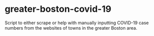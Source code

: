 # greater-boston-covid-19
Script to either scrape or help with manually inputting COVID-19 case numbers from the websites of towns in the greater Boston area.
